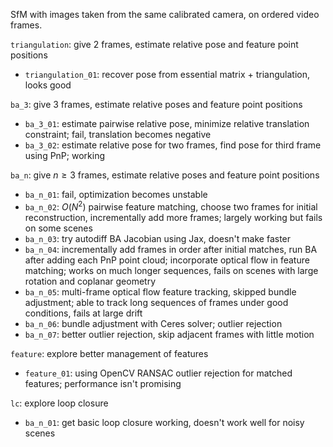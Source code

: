 SfM with images taken from the same calibrated camera, on ordered video frames.

`triangulation`: give 2 frames, estimate relative pose and feature point positions
 - `triangulation_01`: recover pose from essential matrix + triangulation, looks good

`ba_3`: give 3 frames, estimate relative poses and feature point positions
 - `ba_3_01`: estimate pairwise relative pose, minimize relative translation constraint; fail, translation becomes negative
 - `ba_3_02`: estimate relative pose for two frames, find pose for third frame using PnP; working

`ba_n`: give $n\ge3$ frames, estimate relative poses and feature point positions
 - `ba_n_01`: fail, optimization becomes unstable
 - `ba_n_02`: $O(N^2)$ pairwise feature matching, choose two frames for initial reconstruction, incrementally add more frames; largely working but fails on some scenes
 - `ba_n_03`: try autodiff BA Jacobian using Jax, doesn't make faster
 - `ba_n_04`: incrementally add frames in order after initial matches, run BA after adding each PnP point cloud; incorporate optical flow in feature matching; works on much longer sequences, fails on scenes with large rotation and coplanar geometry
 - `ba_n_05`: multi-frame optical flow feature tracking, skipped bundle adjustment; able to track long sequences of frames under good conditions, fails at large drift
 - `ba_n_06`: bundle adjustment with Ceres solver; outlier rejection
 - `ba_n_07`: better outlier rejection, skip adjacent frames with little motion

`feature`: explore better management of features
 - `feature_01`: using OpenCV RANSAC outlier rejection for matched features; performance isn't promising

`lc`: explore loop closure
 - `ba_n_01`: get basic loop closure working, doesn't work well for noisy scenes
